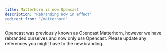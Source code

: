```yaml
---
title: Matterhorn is now Opencast
description: "Rebranding now in effect"
redirect_from: "/matterhorn"
---
```


Opencast was previously known as Opencast Matterhorn, however we have rebranded ourselves and now only use Opencast.  Please update any references you might have to the new branding.
